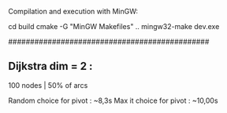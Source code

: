 Compilation and execution with MinGW:

cd build
cmake -G "MinGW Makefiles" ..
mingw32-make
dev.exe


##############################################

Dijkstra dim = 2 :
------------------
100 nodes | 50% of arcs

Random choice for pivot : ~8,3s
Max it choice for pivot : ~10,00s